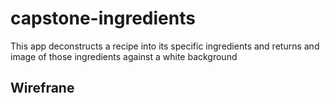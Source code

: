 # capstone-ingredients

This app deconstructs a recipe into its specific ingredients and returns and image of those ingredients against a white background

## Wirefrane